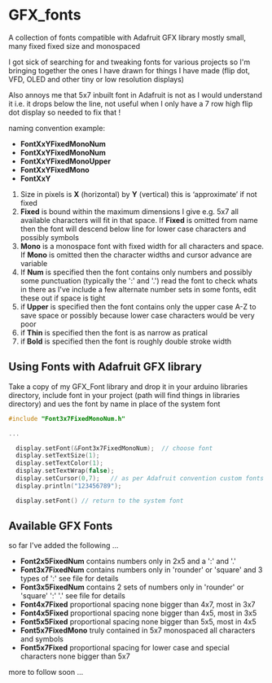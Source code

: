 # GFX_fonts
A collection of fonts compatible with Adafruit GFX library mostly small, many fixed fixed size and monospaced

I got sick of searching for and tweaking fonts for various projects so I'm bringing together the ones I have drawn for things I have made (flip dot, VFD, OLED and other tiny or low resolution displays)

Also annoys me that 5x7 inbuilt font in Adafruit is not  as I would understand it i.e. it drops below the line, not useful when I only have a 7 row high flip dot display so needed to fix that !

naming convention example:
  * **FontXxYFixedMonoNum** 
  * **FontXxYFixedMonoNum** 
  * **FontXxYFixedMonoUpper**
  * **FontXxYFixedMono**
  * **FontXxY** 

1. Size in pixels is **X** (horizontal) by **Y** (vertical) this is ‘approximate’ if not fixed
2. **Fixed** is bound within the maximum dimensions I give e.g. 5x7 all available characters will fit in that space. If **Fixed** is omitted from name then the font will descend below line for lower case characters and possibly symbols 
3. **Mono** is a monospace font with fixed width for all characters and space. If **Mono** is omitted then the character widths and cursor advance are variable
4. If **Num** is specified then the font contains only numbers and possibly some punctuation (typically the ':' and '.') read the font to check whats in there as I've include a few alternate number sets in some fonts, edit these out if space is tight
5. if **Upper** is specified then the font contains only the upper case A-Z to save space or possibly because lower case characters would be very poor
6. if **Thin** is specified then the font is as narrow as pratical
7. if **Bold** is specified then the font is roughly double stroke width

## Using Fonts with Adafruit GFX library

Take a copy of my GFX_Font library and drop it in your arduino libraries directory, include font in your project (path will find things in libraries directory) and ues the font by name in place of the system font

```C
#include "Font3x7FixedMonoNum.h"

...

  display.setFont(&Font3x7FixedMonoNum);  // choose font
  display.setTextSize(1);    
  display.setTextColor(1);
  display.setTextWrap(false);
  display.setCursor(0,7);   // as per Adafruit convention custom fonts draw up from line so move cursor
  display.println("123456789");

  display.setFont() // return to the system font

```



## Available GFX Fonts

so far I've added the following ...

  * **Font2x5FixedNum** contains numbers only in 2x5 and a ':' and '.'
  * **Font3x7FixedNum** contains numbers only in 'rounder' or 'square' and 3 types of ':' see file for details
  * **Font3x5FixedNum** contains 2 sets of numbers only in 'rounder' or 'square' ':' '.' see file for details
  * **Font4x7Fixed** proportional spacing none bigger than 4x7, most in 3x7
  * **Font4x5Fixed** proportional spacing none bigger than 4x5, most in 3x5
  * **Font5x5Fixed** proportional spacing none bigger than 5x5, most in 4x5
  * **Font5x7FixedMono** truly contained in 5x7 monospaced all characters and symbols
  * **Font5x7Fixed** proportional spacing for lower case and special characters none bigger than 5x7


more to follow soon ...
  

